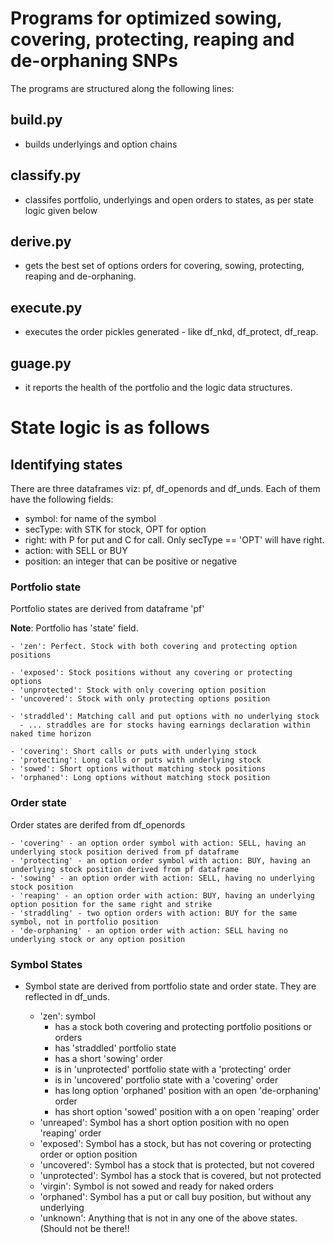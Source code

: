 # Programs for optimized sowing, covering, protecting, reaping and de-orphaning SNPs

The programs are structured along the following lines:

## build.py

- builds underlyings and option chains

## classify.py

* classifes portfolio, underlyings and open orders to states, as per state logic given below

## derive.py

* gets the best set of options orders for covering, sowing, protecting, reaping and de-orphaning.

## execute.py

* executes the order pickles generated - like df_nkd, df_protect, df_reap.

## guage.py

* it reports the health of the portfolio and the logic data structures.

# State logic is as follows

## Identifying states

There are three dataframes viz: pf, df_openords and df_unds.
Each of them have the following fields:

- symbol: for name of the symbol
- secType: with STK for stock, OPT for option
- right: with P for put and C for call. Only secType == 'OPT' will have right.
- action: with SELL or BUY
- position: an integer that can be positive or negative

### Portfolio state

Portfolio states are derived from dataframe 'pf'

**Note**: Portfolio has 'state' field.

    - 'zen': Perfect. Stock with both covering and protecting option positions

    - 'exposed': Stock positions without any covering or protecting options
    - 'unprotected': Stock with only covering option position
    - 'uncovered': Stock with only protecting options position

    - 'straddled': Matching call and put options with no underlying stock
      - ... straddles are for stocks having earnings declaration within naked time horizon

    - 'covering': Short calls or puts with underlying stock
    - 'protecting': Long calls or puts with underlying stock
    - 'sowed': Short options without matching stock positions
    - 'orphaned': Long options without matching stock position

### Order state

Order states are derifed from df_openords

    - 'covering' - an option order symbol with action: SELL, having an underlying stock position derived from pf dataframe
    - 'protecting' - an option order symbol with action: BUY, having an underlying stock position derived from pf dataframe
    - 'sowing' - an option order with action: SELL, having no underlying stock position
    - 'reaping' - an option order with action: BUY, having an underlying option position for the same right and strike
    - 'straddling' - two option orders with action: BUY for the same symbol, not in portfolio position
    - 'de-orphaning' - an option order with action: SELL having no underlying stock or any option position

### Symbol States

* Symbol state are derived from portfolio state and order state. They are reflected in df_unds.

  - 'zen': symbol
    - has a stock both covering and protecting portfolio positions or orders
    - has 'straddled' portfolio state
    - has a short 'sowing' order
    - is in 'unprotected' portfolio state with a 'protecting' order
    - is in 'uncovered' portfolio state with a 'covering' order
    - has long option 'orphaned' position with an open 'de-orphaning' order
    - has short option 'sowed' position with a on open 'reaping' order
  - 'unreaped': Symbol has a short option position with no open 'reaping' order
  - 'exposed': Symbol has a stock, but has not covering or protecting order or option position
  - 'uncovered': Symbol has a stock that is protected, but not covered
  - 'unprotected': Symbol has a stock that is covered, but not protected
  - 'virgin': Symbol is not sowed and ready for naked orders
  - 'orphaned': Symbol has a put or call buy position, but without any underlying
  - 'unknown': Anything that is not in any one of the above states. (Should not be there!!
